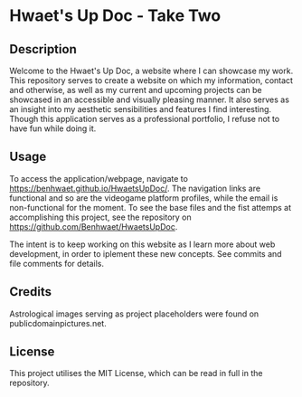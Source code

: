 # Hwaet's Up Doc - Take Two

## Description
Welcome to the Hwaet's Up Doc, a website where I can showcase my work. This repository serves to create a website on which my information, contact and otherwise, as well as my current and upcoming projects can be showcased in an accessible and visually pleasing manner. It also serves as an insight into my aesthetic sensibilities and features I find interesting. Though this application serves as a professional portfolio, I refuse not to have fun while doing it.
## Usage
To access the application/webpage, navigate to https://benhwaet.github.io/HwaetsUpDoc/. The navigation links are functional and so are the videogame platform profiles, while the email is non-functional for the moment.
To see the base files and the fist attemps at accomplishing this project, see the repository on https://github.com/Benhwaet/HwaetsUpDoc.

The intent is to keep working on this website as I learn more about web development, in order to iplement these new concepts. See commits and file comments for details.
## Credits
Astrological images serving as project placeholders were found on publicdomainpictures.net.
## License
This project utilises the MIT License, which can be read in full in the repository.

